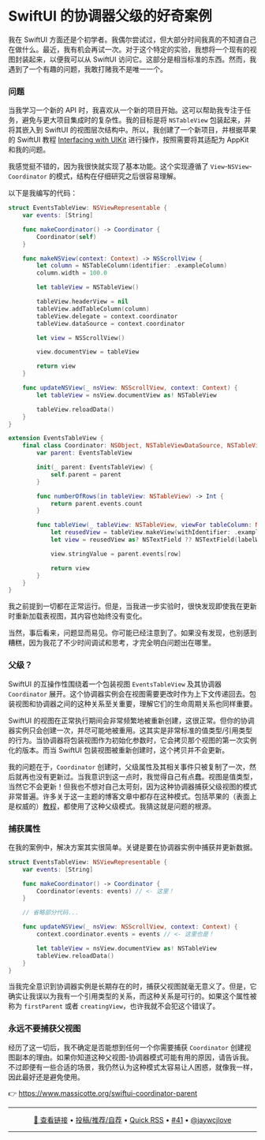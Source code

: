 SwiftUI 的协调器父级的好奇案例
===

我在 SwiftUI 方面还是个初学者。我偶尔尝试过，但大部分时间我真的不知道自己在做什么。最近，我有机会再试一次。对于这个特定的实验，我想将一个现有的视图封装起来，以便我可以从 SwiftUI 访问它。这部分是相当标准的东西。然而，我遇到了一个有趣的问题，我敢打赌我不是唯一一个。

### 问题

当我学习一个新的 API 时，我喜欢从一个新的项目开始。这可以帮助我专注于任务，避免与更大项目集成时的复杂性。我的目标是将 `NSTableView` 包装起来，并将其嵌入到 SwiftUI 的视图层次结构中。所以，我创建了一个新项目，并根据苹果的 SwiftUI 教程 [Interfacing with UIKit](https://developer.apple.com/tutorials/swiftui/interfacing-with-uikit) 进行操作，按照需要将其适配为 AppKit 和我的问题。

我感觉挺不错的，因为我很快就实现了基本功能。这个实现遵循了 `View`-`NSView`-`Coordinator` 的模式，结构在仔细研究之后很容易理解。

以下是我编写的代码：

```swift
struct EventsTableView: NSViewRepresentable {
    var events: [String]

    func makeCoordinator() -> Coordinator {
        Coordinator(self)
    }

    func makeNSView(context: Context) -> NSScrollView {
        let column = NSTableColumn(identifier: .exampleColumn)
        column.width = 100.0

        let tableView = NSTableView()

        tableView.headerView = nil
        tableView.addTableColumn(column)
        tableView.delegate = context.coordinator
        tableView.dataSource = context.coordinator

        let view = NSScrollView()

        view.documentView = tableView

        return view
    }

    func updateNSView(_ nsView: NSScrollView, context: Context) {
        let tableView = nsView.documentView as! NSTableView

        tableView.reloadData()
    }
}

extension EventsTableView {
    final class Coordinator: NSObject, NSTableViewDataSource, NSTableViewDelegate {
        var parent: EventsTableView

        init(_ parent: EventsTableView) {
            self.parent = parent
        }

        func numberOfRows(in tableView: NSTableView) -> Int {
            return parent.events.count
        }

        func tableView(_ tableView: NSTableView, viewFor tableColumn: NSTableColumn?, row: Int) -> NSView? {
            let reusedView = tableView.makeView(withIdentifier: .exampleColumn, owner: self)
            let view = reusedView as? NSTextField ?? NSTextField(labelWithString: "")

            view.stringValue = parent.events[row]

            return view
        }
    }
}
```

我之前提到一切都在正常运行。但是，当我进一步实验时，很快发现即使我在更新时重新加载表视图，其内容也始终没有变化。

当然，事后看来，问题显而易见。你可能已经注意到了。如果没有发现，也别感到糟糕，因为我花了不少时间调试和思考，才完全明白问题出在哪里。

### 父级？

SwiftUI 的互操作性围绕着一个包装视图 `EventsTableView` 及其协调器 `Coordinator` 展开。这个协调器实例会在视图需要更改时作为上下文传递回去。包装视图和协调器之间的这种关系至关重要，理解它们的生命周期关系也同样重要。

SwiftUI 的视图在正常执行期间会非常频繁地被重新创建，这很正常。但你的协调器实例只会创建一次，并尽可能地被重用。这其实是非常标准的值类型/引用类型的行为。当协调器将包装视图作为初始化参数时，它会拷贝那个视图的第一次实例化的版本。而当 SwiftUI 包装视图被重新创建时，这个拷贝并不会更新。

我的问题在于，`Coordinator` 创建时，父级属性及其相关事件只被复制了一次，然后就再也没有更新过。当我意识到这一点时，我觉得自己有点蠢。视图是值类型，当然它不会更新！但我也不想对自己太苛刻，因为这种协调器捕获父级视图的模式非常普遍。许多关于这一主题的博客文章中都存在这种模式。包括苹果的（表面上是权威的）[教程](https://developer.apple.com/tutorials/swiftui/interfacing-with-uikit)，都使用了这种父级模式。我猜这就是问题的根源。

### 捕获属性

在我的案例中，解决方案其实很简单。关键是要在协调器实例中捕获并更新数据。

```swift
struct EventsTableView: NSViewRepresentable {
    var events: [String]

    func makeCoordinator() -> Coordinator {
        Coordinator(events: events) // <- 这里！
    }

    // 省略部分代码...

    func updateNSView(_ nsView: NSScrollView, context: Context) {
        context.coordinator.events = events // <- 这里也是！

        let tableView = nsView.documentView as! NSTableView
        tableView.reloadData()
    }
}
```

当我完全意识到协调器实例是长期存在的时，捕获父视图就毫无意义了。但是，它确实让我误以为我有一个引用类型的关系，而这种关系是可行的。如果这个属性被称为 `firstParent` 或者 `creatingView`，也许我就不会犯这个错误了。

### 永远不要捕获父视图

经历了这一切后，我不确定是否能想到任何一个你需要捕获 `Coordinator` 创建视图副本的理由。如果你知道这种父视图-协调器模式可能有用的原因，请告诉我。不过即便有一些合适的场景，我仍然认为这种模式太容易让人困惑，就像我一样，因此最好还是避免使用。

👉 https://www.massicotte.org/swiftui-coordinator-parent

---

<p align="center">
<a href="https://www.massicotte.org/swiftui-coordinator-parent" target="_blank">🔗 查看链接</a> • 
<a href="https://github.com/jaywcjlove/quick-rss/issues/new/choose" target="_blank">投稿/推荐/自荐</a> • 
<a href="https://wangchujiang.com/quick-rss/feeds/index.html" target="_blank">Quick RSS</a> • 
<a href="https://github.com/jaywcjlove/quick-rss/issues/41" target="_blank">#41</a> • 
<a href="https://github.com/jaywcjlove" target="_blank">@jaywcjlove</a>
</p>

---
    